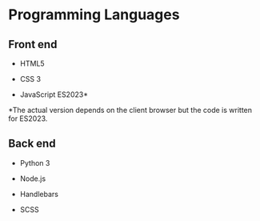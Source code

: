 # Programming Languages

## Front end
- HTML5

- CSS 3

- JavaScript ES2023*

*The actual version depends on the client browser but the code is written for ES2023.
  
## Back end
- Python 3

- Node.js

- Handlebars

- SCSS